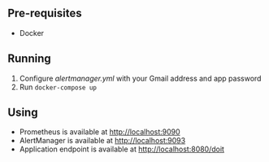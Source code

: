 ## Pre-requisites

* Docker

## Running

1. Configure *alertmanager.yml* with your Gmail address and app
password
1. Run `docker-compose up`

## Using

* Prometheus is available at [http://localhost:9090](http://localhost:9090)
* AlertManager is available at [http://localhost:9093](http://localhost:9090)
* Application endpoint is available at [http://localhost:8080/doit](http://localhost:8080/doit)


